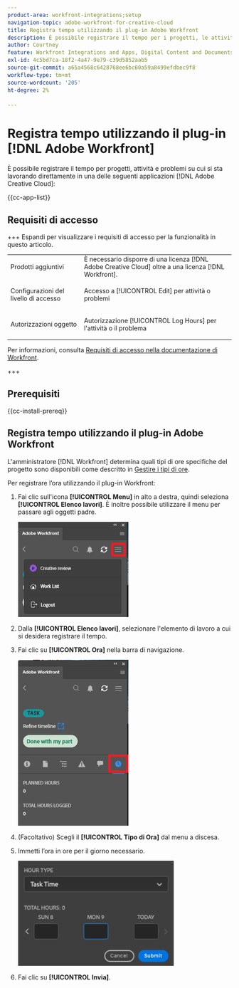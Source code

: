 ```yaml
---
product-area: workfront-integrations;setup
navigation-topic: adobe-workfront-for-creative-cloud
title: Registra tempo utilizzando il plug-in Adobe Workfront
description: È possibile registrare il tempo per i progetti, le attività e i problemi su cui si sta lavorando direttamente nelle applicazioni Adobe Creative Cloud.
author: Courtney
feature: Workfront Integrations and Apps, Digital Content and Documents
exl-id: 4c5bd7ca-18f2-4a47-9e79-c39d5852aab5
source-git-commit: a65a4568c6428768ee6bc60a59a8499efdbec9f8
workflow-type: tm+mt
source-wordcount: '205'
ht-degree: 2%

---
```


# Registra tempo utilizzando il plug-in [!DNL Adobe Workfront]

È possibile registrare il tempo per progetti, attività e problemi su cui si sta lavorando direttamente in una delle seguenti applicazioni [!DNL Adobe Creative Cloud]:

{{cc-app-list}}

## Requisiti di accesso

+++ Espandi per visualizzare i requisiti di accesso per la funzionalità in questo articolo.

<table style="table-layout:auto"> 
 <col> 
 <col> 
 <tbody> 
  <tr> 
   <!--<td role="rowheader">[!DNL Adobe Workfront] package</td> 
   <td> Any</td> 
  </tr> 
  <tr data-mc-conditions=""> 
   <td role="rowheader">[!DNL Adobe Workfront] license</td> 
   <td>
   <p>Standard</p>
    <p>Work or higher</p> </td> 
  </tr> -->
  <tr> 
   <td role="rowheader">Prodotti aggiuntivi</td> 
   <td>È necessario disporre di una licenza [!DNL Adobe Creative Cloud] oltre a una licenza [!DNL Workfront].</td> 
  </tr> 
  <tr> 
   <td role="rowheader">Configurazioni del livello di accesso</td> 
   <td> <p>Accesso a [!UICONTROL Edit] per attività o problemi</p></td> 
  </tr> 
  <tr> 
   <td role="rowheader">Autorizzazioni oggetto</td> 
   <td> <p>Autorizzazione [!UICONTROL Log Hours] per l'attività o il problema</p> </td> 
  </tr> 
 </tbody> 
</table>

Per informazioni, consulta [Requisiti di accesso nella documentazione di Workfront](/help/quicksilver/administration-and-setup/add-users/access-levels-and-object-permissions/access-level-requirements-in-documentation.md).

+++

## Prerequisiti

{{cc-install-prereq}}

## Registra tempo utilizzando il plug-in Adobe Workfront

L&#39;amministratore [!DNL Workfront] determina quali tipi di ore specifiche del progetto sono disponibili come descritto in [Gestire i tipi di ore](../../administration-and-setup/set-up-workfront/configure-timesheets-schedules/hour-types.md).

Per registrare l’ora utilizzando il plug-in Workfront:

1. Fai clic sull&#39;icona **[!UICONTROL Menu]** in alto a destra, quindi seleziona **[!UICONTROL Elenco lavori]**. È inoltre possibile utilizzare il menu per passare agli oggetti padre.

   ![Torna all&#39;elenco di lavoro](assets/go-back-to-work-list-350x314.png)

1. Dalla **[!UICONTROL Elenco lavori]**, selezionare l&#39;elemento di lavoro a cui si desidera registrare il tempo.
1. Fai clic su **[!UICONTROL Ora]** nella barra di navigazione.

   ![Registrare ore](assets/log-time-350x337.png)

1. (Facoltativo) Scegli il **[!UICONTROL Tipo di Ora]** dal menu a discesa.
1. Immetti l’ora in ore per il giorno necessario.

   ![Registra ore](assets/copy-of-log-hours-350x236.png)

1. Fai clic su **[!UICONTROL Invia]**.
